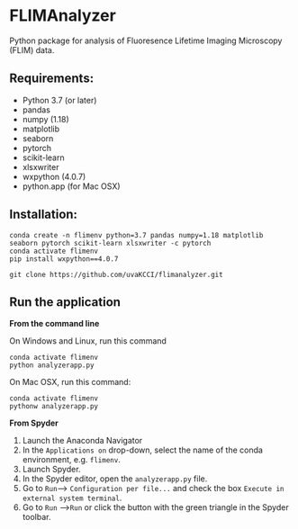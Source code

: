 # FLIMAnalyzer

Python package for analysis of Fluoresence Lifetime Imaging Microscopy (FLIM) data.

## Requirements:

* Python 3.7 (or later)
* pandas
* numpy (1.18)
* matplotlib
* seaborn
* pytorch
* scikit-learn
* xlsxwriter
* wxpython (4.0.7)
* python.app (for Mac OSX)

## Installation:

```
conda create -n flimenv python=3.7 pandas numpy=1.18 matplotlib seaborn pytorch scikit-learn xlsxwriter -c pytorch
conda activate flimenv
pip install wxpython==4.0.7

git clone https://github.com/uvaKCCI/flimanalyzer.git
```

## Run the application

**From the command line**

On Windows and Linux, run this command
```
conda activate flimenv 
python analyzerapp.py
```

On Mac OSX, run this command:
```
conda activate flimenv
pythonw analyzerapp.py
```

**From Spyder**
1. Launch the Anaconda Navigator
2. In the `Applications on` drop-down, select the name of the conda environment, e.g. `flimenv`. 
3. Launch Spyder.
4. In the Spyder editor, open the `analyzerapp.py` file.
5. Go to `Run`--> `Configuration per file...` and check the box `Execute in external system terminal`.
6. Go to `Run` -->`Run` or click the button with the green triangle in the Spyder toolbar.
